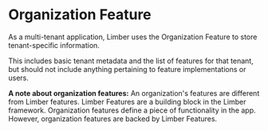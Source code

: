# Organization Feature

As a multi-tenant application,
Limber uses the Organization Feature to store tenant-specific information.

This includes basic tenant metadata and the list of features for that tenant,
but should not include anything pertaining to feature implementations or users.

**A note about organization features:**
An organization's features are different from Limber features.
Limber Features are a building block in the Limber framework.
Organization features define a piece of functionality in the app.
However, organization features are backed by Limber Features.
